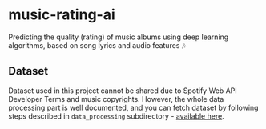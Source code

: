 # music-rating-ai

Predicting the quality (rating) of music albums using deep learning algorithms, based on
song lyrics and audio features 🎶

## Dataset

Dataset used in this project cannot be shared due to Spotify Web API Developer Terms and music copyrights. However,
the whole data processing part is well documented, and you can fetch dataset by following steps described in
`data_processing` subdirectory - [available here](data_processing/README.md).